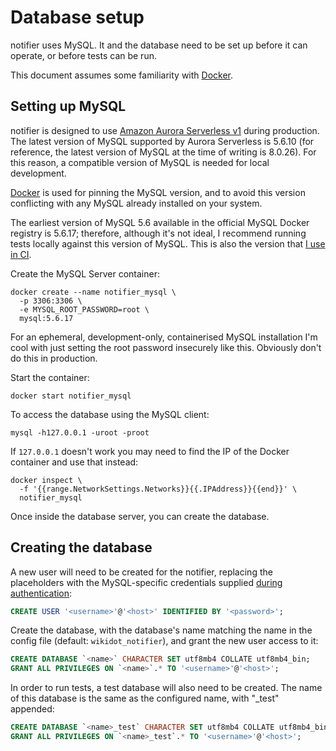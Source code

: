 # Database setup

notifier uses MySQL. It and the database need to be set up before it can
operate, or before tests can be run.

This document assumes some familiarity with
[Docker](https://www.docker.com/).

## Setting up MySQL

notifier is designed to use [Amazon Aurora Serverless
v1](https://aws.amazon.com/rds/aurora/serverless/) during production. The
latest version of MySQL supported by Aurora Serverless is 5.6.10 (for
reference, the latest version of MySQL at the time of writing is 8.0.26).
For this reason, a compatible version of MySQL is needed for local
development.

[Docker](https://www.docker.com/) is used for pinning the MySQL version,
and to avoid this version conflicting with any MySQL already installed on
your system.

The earliest version of MySQL 5.6 available in the official MySQL Docker
registry is 5.6.17; therefore, although it's not ideal, I recommend running
tests locally against this version of MySQL. This is also the version that
[I use in CI](/.github/workflows/tests.yml).

Create the MySQL Server container:

```shell
docker create --name notifier_mysql \
  -p 3306:3306 \
  -e MYSQL_ROOT_PASSWORD=root \
  mysql:5.6.17
```

For an ephemeral, development-only, containerised MySQL installation I'm
cool with just setting the root password insecurely like this. Obviously
don't do this in production.

Start the container:

```shell
docker start notifier_mysql
```

To access the database using the MySQL client:

```shell
mysql -h127.0.0.1 -uroot -proot
```

If `127.0.0.1` doesn't work you may need to find the IP of the Docker
container and use that instead:

```shell
docker inspect \
  -f '{{range.NetworkSettings.Networks}}{{.IPAddress}}{{end}}' \
  notifier_mysql
```

Once inside the database server, you can create the database.

## Creating the database

A new user will need to be created for the notifier, replacing the
placeholders with the MySQL-specific credentials supplied [during
authentication](/docs/auth.md):

```sql
CREATE USER '<username>'@'<host>' IDENTIFIED BY '<password>';
```

Create the database, with the database's name matching the name in the
config file (default: `wikidot_notifier`), and grant the new user access to
it:

```sql
CREATE DATABASE `<name>` CHARACTER SET utf8mb4 COLLATE utf8mb4_bin;
GRANT ALL PRIVILEGES ON `<name>`.* TO '<username>'@'<host>';
```

In order to run tests, a test database will also need to be created. The
name of this database is the same as the configured name, with "_test"
appended:

```sql
CREATE DATABASE `<name>_test` CHARACTER SET utf8mb4 COLLATE utf8mb4_bin;
GRANT ALL PRIVILEGES ON `<name>_test`.* TO '<username>'@'<host>';
```